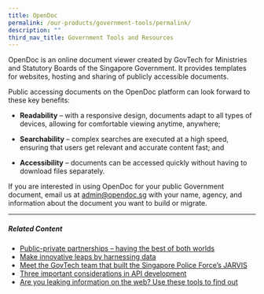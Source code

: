```yaml
---
title: OpenDoc
permalink: /our-products/government-tools/permalink/
description: ""
third_nav_title: Government Tools and Resources
---
```

OpenDoc is an online document viewer created by GovTech for Ministries and Statutory Boards of the Singapore Government. It provides templates for websites, hosting and sharing of publicly accessible documents.

Public accessing documents on the OpenDoc platform can look forward to these key benefits:

*   **Readability** – with a responsive design, documents adapt to all types of devices, allowing for comfortable viewing anytime, anywhere;
    
*   **Searchability** – complex searches are executed at a high speed, ensuring that users get relevant and accurate content fast; and
    
*   **Accessibility** – documents can be accessed quickly without having to download files separately.
    

If you are interested in using OpenDoc for your public Government document, email us at [admin@opendoc.sg](https://www.tech.gov.sg/products-and-services/opendoc/admin@opendoc.sg) with your name, agency, and information about the document you want to build or migrate.

* * *

##### **Related Content**

*   [Public-private partnerships – having the best of both worlds](https://www.tech.gov.sg/media/technews/public-private-partnerships-best-of-both-worlds?utm_medium=recommender_0&utm_source=aHR0cHM6Ly93d3cudGVjaC5nb3Yuc2cvcHJvZHVjdHMtYW5kLXNlcnZpY2VzL29wZW5kb2Mv&utm_content=aHR0cHM6Ly93d3cudGVjaC5nb3Yuc2cvbWVkaWEvdGVjaG5ld3MvcHVibGljLXByaXZhdGUtcGFydG5lcnNoaXBzLWJlc3Qtb2YtYm90aC13b3JsZHM=)
*   [Make innovative leaps by harnessing data](https://www.tech.gov.sg/media/technews/make-innovative-leaps-by-harnessing-data?utm_medium=recommender_1&utm_source=aHR0cHM6Ly93d3cudGVjaC5nb3Yuc2cvcHJvZHVjdHMtYW5kLXNlcnZpY2VzL29wZW5kb2Mv&utm_content=aHR0cHM6Ly93d3cudGVjaC5nb3Yuc2cvbWVkaWEvdGVjaG5ld3MvbWFrZS1pbm5vdmF0aXZlLWxlYXBzLWJ5LWhhcm5lc3NpbmctZGF0YQ==)
*   [Meet the GovTech team that built the Singapore Police Force’s JARVIS](https://www.tech.gov.sg/media/technews/meet-the-govtech-team-that-built-the-singapore-police-force-jarvis?utm_medium=recommender_2&utm_source=aHR0cHM6Ly93d3cudGVjaC5nb3Yuc2cvcHJvZHVjdHMtYW5kLXNlcnZpY2VzL29wZW5kb2Mv&utm_content=aHR0cHM6Ly93d3cudGVjaC5nb3Yuc2cvbWVkaWEvdGVjaG5ld3MvbWVldC10aGUtZ292dGVjaC10ZWFtLXRoYXQtYnVpbHQtdGhlLXNpbmdhcG9yZS1wb2xpY2UtZm9yY2UtamFydmlz)
*   [Three important considerations in API development](https://www.tech.gov.sg/media/technews/three_important_considerations_in_api_development?utm_medium=recommender_3&utm_source=aHR0cHM6Ly93d3cudGVjaC5nb3Yuc2cvcHJvZHVjdHMtYW5kLXNlcnZpY2VzL29wZW5kb2Mv&utm_content=aHR0cHM6Ly93d3cudGVjaC5nb3Yuc2cvbWVkaWEvdGVjaG5ld3MvdGhyZWVfaW1wb3J0YW50X2NvbnNpZGVyYXRpb25zX2luX2FwaV9kZXZlbG9wbWVudA==)
*   [Are you leaking information on the web? Use these tools to find out](https://www.tech.gov.sg/media/technews/are-you-leaking-information-on-the-web?utm_medium=recommender_4&utm_source=aHR0cHM6Ly93d3cudGVjaC5nb3Yuc2cvcHJvZHVjdHMtYW5kLXNlcnZpY2VzL29wZW5kb2Mv&utm_content=aHR0cHM6Ly93d3cudGVjaC5nb3Yuc2cvbWVkaWEvdGVjaG5ld3MvYXJlLXlvdS1sZWFraW5nLWluZm9ybWF0aW9uLW9uLXRoZS13ZWI=)